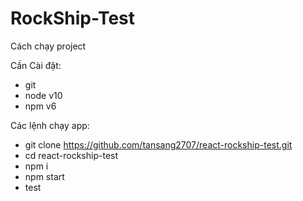 # RockShip-Test
Cách chạy project 

Cần Cài đặt:
- git
- node v10
- npm v6

Các lệnh chạy app:
- git clone https://github.com/tansang2707/react-rockship-test.git
- cd react-rockship-test
- npm i
- npm start
- test
